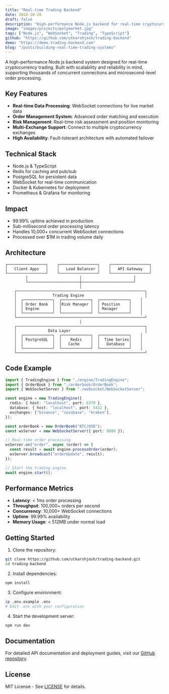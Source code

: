 ```yaml
---
title: "Real-time Trading Backend"
date: 2024-10-20
draft: false
description: "High-performance Node.js backend for real-time cryptocurrency trading with WebSocket support"
image: "images/projects/polymarket.jpg"
tags: ["Node.js", "WebSocket", "Trading", "TypeScript"]
github: "https://github.com/utkarshjosh/trading-backend"
demo: "https://demo.trading-backend.com"
blog: "/posts/building-real-time-trading-systems"
---
```


A high-performance Node.js backend system designed for real-time cryptocurrency trading. Built with scalability and reliability in mind, supporting thousands of concurrent connections and microsecond-level order processing.

## Key Features

- **Real-time Data Processing**: WebSocket connections for live market data
- **Order Management System**: Advanced order matching and execution
- **Risk Management**: Real-time risk assessment and position monitoring
- **Multi-Exchange Support**: Connect to multiple cryptocurrency exchanges
- **High Availability**: Fault-tolerant architecture with automated failover

## Technical Stack

- Node.js & TypeScript
- Redis for caching and pub/sub
- PostgreSQL for persistent data
- WebSocket for real-time communication
- Docker & Kubernetes for deployment
- Prometheus & Grafana for monitoring

## Impact

- 99.99% uptime achieved in production
- Sub-millisecond order processing latency
- Handles 10,000+ concurrent WebSocket connections
- Processed over $1M in trading volume daily

## Architecture

```
┌─────────────────┐    ┌─────────────────┐    ┌─────────────────┐
│   Client Apps   │    │   Load Balancer │    │   API Gateway   │
└─────────────────┘    └─────────────────┘    └─────────────────┘
         │                       │                       │
         └───────────────────────┼───────────────────────┘
                                 │
    ┌─────────────────────────────────────────────────────────┐
    │                Trading Engine                           │
    │  ┌─────────────┐  ┌─────────────┐  ┌─────────────┐    │
    │  │ Order Book  │  │Risk Manager │  │ Position    │    │
    │  │ Engine      │  │             │  │ Manager     │    │
    │  └─────────────┘  └─────────────┘  └─────────────┘    │
    └─────────────────────────────────────────────────────────┘
                                 │
    ┌─────────────────────────────────────────────────────────┐
    │              Data Layer                                 │
    │  ┌─────────────┐  ┌─────────────┐  ┌─────────────┐    │
    │  │ PostgreSQL  │  │    Redis    │  │  Time Series│    │
    │  │             │  │   Cache     │  │   Database  │    │
    │  └─────────────┘  └─────────────┘  └─────────────┘    │
    └─────────────────────────────────────────────────────────┘
```

## Code Example

```typescript
import { TradingEngine } from "./engine/TradingEngine";
import { OrderBook } from "./orderbook/OrderBook";
import { WebSocketServer } from "./websocket/WebSocketServer";

const engine = new TradingEngine({
  redis: { host: "localhost", port: 6379 },
  database: { host: "localhost", port: 5432 },
  exchanges: ["binance", "coinbase", "kraken"],
});

const orderBook = new OrderBook("BTC/USD");
const wsServer = new WebSocketServer({ port: 8080 });

// Real-time order processing
wsServer.on("order", async (order) => {
  const result = await engine.processOrder(order);
  wsServer.broadcast("orderUpdate", result);
});

// Start the trading engine
await engine.start();
```

## Performance Metrics

- **Latency**: < 1ms order processing
- **Throughput**: 100,000+ orders per second
- **Concurrency**: 10,000+ WebSocket connections
- **Uptime**: 99.99% availability
- **Memory Usage**: < 512MB under normal load

## Getting Started

1. Clone the repository:

```bash
git clone https://github.com/utkarshjosh/trading-backend.git
cd trading-backend
```

2. Install dependencies:

```bash
npm install
```

3. Configure environment:

```bash
cp .env.example .env
# Edit .env with your configuration
```

4. Start the development server:

```bash
npm run dev
```

## Documentation

For detailed API documentation and deployment guides, visit our [GitHub repository](https://github.com/utkarshjosh/trading-backend).

## License

MIT License - See [LICENSE](https://github.com/utkarshjosh/trading-backend/blob/main/LICENSE) for details.
